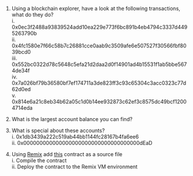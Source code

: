 1. Using a blockchain explorer, have a look at the following transactions, what do they do?  
     i. 0x0ec3f2488a93839524add10ea229e773f6bc891b4eb4794c3337d4495263790b  
    ii. 0x4fc1580e7f66c58b7c26881cce0aab9c3509afe6e507527f30566fbf8039bcd0  
   iii. 0x552bc0322d78c5648c5efa21d2daa2d0f14901ad4b15531f1ab5bbe5674de34f  
    iv. 0x7a026bf79b36580bf7ef174711a3de823ff3c93c65304c3acc0323c77d62d0ed  
     v. 0x814e6a21c8eb34b62a05c1d0b14ee932873c62ef3c8575dc49bcf12004714eda  
     
2. What is the largest account balance you can find?  

3. What is special about these accounts?  
    i. 0x1db3439a222c519ab44bb1144fc28167b4fa6ee6  
   ii. 0x000000000000000000000000000000000000dEaD  
   
4. Using [Remix](https://remix.ethereum.org/) add [this](https://gist.github.com/extropyCoder/77487267da199320fb9c852cfde70fb1) contract as a source file  
    i. Compile the contract  
   ii. Deploy the contract to the Remix VM environment  
